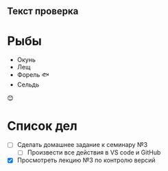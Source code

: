 ## Текст проверка

# Рыбы
* Окунь
* Лещ
* Форель :fish:
* Сельдь 

:blush:
# Список дел
- [ ] Сделать домашнее задание к семинару №3
    * [ ] Произвести все действия в VS code и GitHub
- [X] Просмотреть лекцию №3 по контролю версий 
